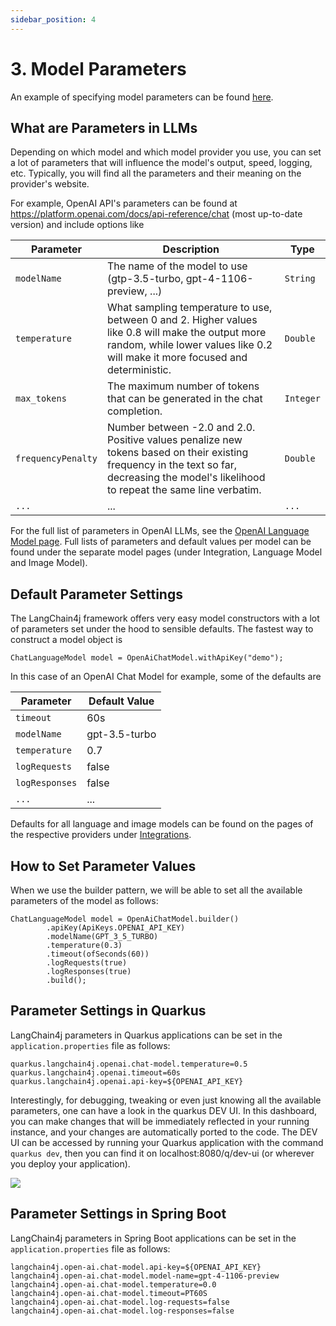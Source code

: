 ```yaml
---
sidebar_position: 4
---
```


# 3. Model Parameters
An example of specifying model parameters can be found [here](https://github.com/langchain4j/langchain4j-examples/blob/main/tutorials/src/main/java/_01_ModelParameters.java
).

## What are Parameters in LLMs
Depending on which model and which model provider you use, you can set a lot of parameters that will influence the model's output, speed, logging, etc.
Typically, you will find all the parameters and their meaning on the provider's website.


For example, OpenAI API's parameters can be found at https://platform.openai.com/docs/api-reference/chat (most up-to-date version)
and include options like

| Parameter          | Description                                                                                                                                                                                          | Type      |
|--------------------|------------------------------------------------------------------------------------------------------------------------------------------------------------------------------------------------------|-----------|
| `modelName`        | The name of the model to use (gtp-3.5-turbo, gpt-4-1106-preview, ...)                                                                                                                                | `String`  |
| `temperature`      | What sampling temperature to use, between 0 and 2. Higher values like 0.8 will make the output more random, while lower values like 0.2 will make it more focused and deterministic.                 | `Double`  |
| `max_tokens`       | The maximum number of tokens that can be generated in the chat completion.                                                                                                                           | `Integer` |
| `frequencyPenalty` | Number between -2.0 and 2.0. Positive values penalize new tokens based on their existing frequency in the text so far, decreasing the model's likelihood to repeat the same line verbatim.           | `Double`  |
| `...`              | ...                                                                                                                                                                                                  | `...`     |

For the full list of parameters in OpenAI LLMs, see the [OpenAI Language Model page](/docs/integrations/language-models/openai).
Full lists of parameters and default values per model can be found under the separate model pages (under Integration, Language Model and Image Model).

## Default Parameter Settings
The LangChain4j framework offers very easy model constructors with a lot of parameters set under the hood to sensible defaults. The fastest way to construct a model object is
```
ChatLanguageModel model = OpenAiChatModel.withApiKey("demo");
```
In this case of an OpenAI Chat Model for example, some of the defaults are

| Parameter      | Default Value | 
|----------------|---------------|
| `timeout`      | 60s           |
| `modelName`    | gpt-3.5-turbo |
| `temperature`  | 0.7           |
| `logRequests`  | false         |
| `logResponses` | false         |
| `...`          | ...           |

Defaults for all language and image models can be found on the pages of the respective providers under [Integrations](/docs/integrations).

## How to Set Parameter Values
When we use the builder pattern, we will be able to set all the available parameters of the model as follows:
```
ChatLanguageModel model = OpenAiChatModel.builder()
        .apiKey(ApiKeys.OPENAI_API_KEY)
        .modelName(GPT_3_5_TURBO)
        .temperature(0.3)
        .timeout(ofSeconds(60))
        .logRequests(true)
        .logResponses(true)
        .build();
```

## Parameter Settings in Quarkus
LangChain4j parameters in Quarkus applications can be set in the `application.properties` file as follows:
```
quarkus.langchain4j.openai.chat-model.temperature=0.5
quarkus.langchain4j.openai.timeout=60s
quarkus.langchain4j.openai.api-key=${OPENAI_API_KEY}
```

Interestingly, for debugging, tweaking or even just knowing all the available parameters, one can have a look in the quarkus DEV UI.
In this dashboard, you can make changes that will be immediately reflected in your running instance, and your changes are automatically ported to the code.
The DEV UI can be accessed by running your Quarkus application with the command `quarkus dev`, then you can find it on localhost:8080/q/dev-ui (or wherever you deploy your application).


[![](/img/quarkus-dev-ui-parameters.png)](/docs/tutorials/set-model-parameters)

## Parameter Settings in Spring Boot
LangChain4j parameters in Spring Boot applications can be set in the `application.properties` file as follows:
```
langchain4j.open-ai.chat-model.api-key=${OPENAI_API_KEY}
langchain4j.open-ai.chat-model.model-name=gpt-4-1106-preview
langchain4j.open-ai.chat-model.temperature=0.0
langchain4j.open-ai.chat-model.timeout=PT60S
langchain4j.open-ai.chat-model.log-requests=false
langchain4j.open-ai.chat-model.log-responses=false
```